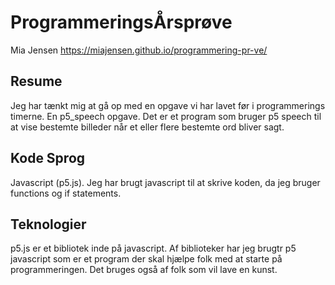 # ProgrammeringsÅrsprøve
Mia Jensen
https://miajensen.github.io/programmering-pr-ve/

## Resume
Jeg har tænkt mig at gå op med en opgave vi har lavet før i programmerings timerne.
En p5_speech opgave.
Det er et program som bruger p5 speech til at vise bestemte billeder når et eller flere bestemte ord bliver sagt.

## Kode Sprog
Javascript (p5.js).
Jeg har brugt javascript til at skrive koden, da jeg bruger functions og if statements.

## Teknologier
p5.js er et bibliotek inde på javascript.
Af biblioteker har jeg brugtr p5 javascript som er et program der skal hjælpe folk med at starte på programmeringen. Det bruges også af folk som vil lave en kunst.
